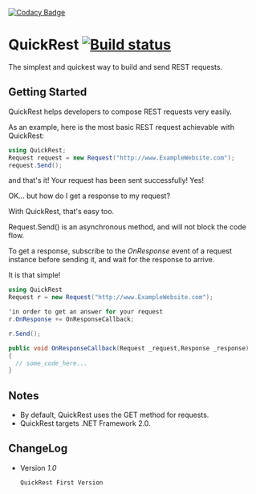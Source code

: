 [![Codacy Badge](https://api.codacy.com/project/badge/Grade/6d1e128f286d452cbbeba5d25795e3a4)](https://app.codacy.com/app/xenoken/QuickRest?utm_source=github.com&utm_medium=referral&utm_content=xenoken/QuickRest&utm_campaign=Badge_Grade_Dashboard)
# QuickRest [![Build status](https://ci.appveyor.com/api/projects/status/h762wn0j57f5wvyx?svg=true)](https://ci.appveyor.com/project/xenoken/quickrest)


The simplest and quickest way to build and send REST requests.

## Getting Started

QuickRest helps developers to compose REST requests very easily.

As an example, here is the most basic REST request achievable with QuickRest:

```cs
using QuickRest;
Request request = new Request("http://www.ExampleWebsite.com");
request.Send();
```
and that's it! Your request has been sent successfully! Yes!

OK... but how do I get a response to my request?

With QuickRest, that's easy too.

Request.Send() is an asynchronous method, and will not block the code flow.

To get a response, subscribe to the *OnResponse* event of a request instance before sending it, and wait for the response to arrive.

It is that simple!

```cs
using QuickRest
Request r = new Request("http://www.ExampleWebsite.com");

'in order to get an answer for your request
r.OnResponse += OnResponseCallback;

r.Send();

public void OnResponseCallback(Request _request,Response _response)
{
  // some_code_here...
}
```

## Notes
  - By default, QuickRest uses the GET method for requests.
  - QuickRest targets .NET Framework 2.0.


## ChangeLog

  - Version *1.0*
  
        QuickRest First Version
